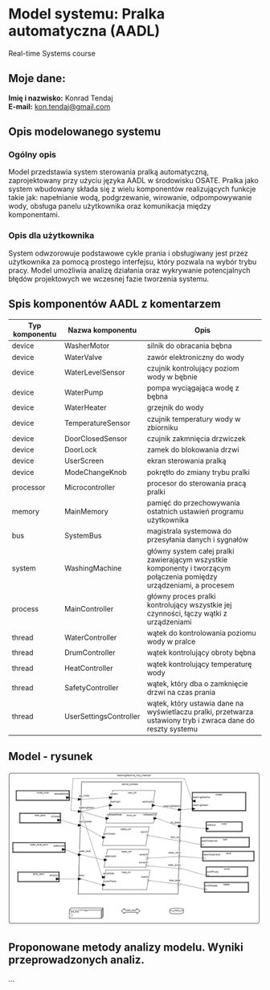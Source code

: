 # Model systemu: Pralka automatyczna (AADL)
Real-time Systems course

## Moje dane:

**Imię i nazwisko:** Konrad Tendaj  
**E-mail:** kon.tendaj@gmail.com


## Opis modelowanego systemu

### Ogólny opis
Model przedstawia system sterowania pralką automatyczną, zaprojektowany przy użyciu języka AADL w środowisku OSATE. Pralka jako system wbudowany składa się z wielu komponentów realizujących funkcje takie jak: napełnianie wodą, podgrzewanie, wirowanie, odpompowywanie wody, obsługa panelu użytkownika oraz komunikacja między komponentami.

### Opis dla użytkownika
System odwzorowuje podstawowe cykle prania i obsługiwany jest przez użytkownika za pomocą prostego interfejsu, który pozwala na wybór trybu pracy. Model umożliwia analizę działania oraz wykrywanie potencjalnych błędów projektowych we wczesnej fazie tworzenia systemu.


## Spis komponentów AADL z komentarzem 

| Typ komponentu | Nazwa komponentu | Opis |
| -------------- | ---------------- | ---- |
| device | WasherMotor | silnik do obracania bębna |
| device | WaterValve | zawór elektroniczny do wody |
| device | WaterLevelSensor | czujnik kontrolujący poziom wody w bębnie |
| device | WaterPump | pompa wyciągająca wodę z bębna |
| device | WaterHeater | grzejnik do wody |
| device | TemperatureSensor | czujnik temperatury wody w zbiorniku |
| device | DoorClosedSensor | czujnik zakmnięcia drzwiczek |
| device | DoorLock | zamek do blokowania drzwi |
| device | UserScreen | ekran sterowania pralką |
| device | ModeChangeKnob | pokrętło do zmiany trybu pralki |
| processor | Microcontroller | procesor do sterowania pracą pralki |
| memory | MainMemory | pamięć do przechowywania ostatnich ustawień programu użytkownika |
| bus | SystemBus | magistrala systemowa do przesyłania danych i sygnałów |
| system | WashingMachine | główny system całej pralki zawierającym wszystkie komponenty i tworzącym połączenia pomiędzy urządzeniami, a procesem |
| process | MainController | główny proces pralki kontrolujący wszystkie jej czynności, łączy wątki z urządzeniami |
| thread | WaterController | wątek do kontrolowania poziomu wody w pralce |
| thread | DrumController | wątek kontrolujący obroty bębna |
| thread | HeatController | wątek kontrolujący temperaturę wody |
| thread | SafetyController | wątek, który dba o zamknięcie drzwi na czas prania |
| thread | UserSettingsController | wątek, który ustawia dane na wyświetlaczu pralki, przetwarza ustawiony tryb i zwraca dane do reszty systemu |


## Model - rysunek

![Model systemu (rysunek)](img/schema.png)


## Proponowane metody analizy modelu. Wyniki przeprowadzonych analiz. 

...
